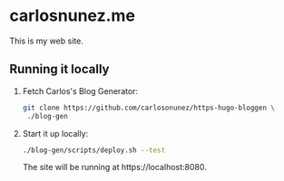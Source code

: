 # carlosnunez.me

This is my web site.

## Running it locally

1. Fetch Carlos's Blog Generator:

   ```sh
   git clone https://github.com/carlosonunez/https-hugo-bloggen \
    ./blog-gen
   ```

2. Start it up locally:

    ```sh
   ./blog-gen/scripts/deploy.sh --test
   ```

   The site will be running at https://localhost:8080.
